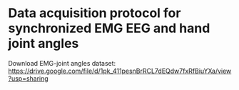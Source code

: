 # Data acquisition protocol for synchronized EMG EEG and hand joint angles

Download EMG-joint angles dataset: https://drive.google.com/file/d/1pk_411pesnBrRCL7dEQdw7fxRfBiuYXa/view?usp=sharing
